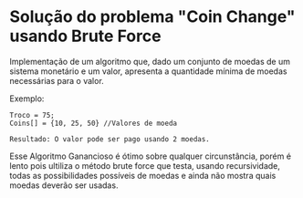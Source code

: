 <h1>Solução do problema "Coin Change" usando Brute Force</h1>

<p>Implementação de um algoritmo que, dado um conjunto de moedas de um sistema monetário e um valor, apresenta a quantidade mínima de moedas necessárias para o valor.</p>

<p>Exemplo:

```
Troco = 75;
Coins[] = {10, 25, 50} //Valores de moeda

Resultado: O valor pode ser pago usando 2 moedas.
```

<p> Esse Algoritmo Ganancioso é ótimo sobre qualquer circunstância, porém é lento pois ultiliza o método brute force que testa, usando recursividade, todas as possibilidades possíveis de moedas e ainda não mostra quais moedas deverão ser usadas.</p>
